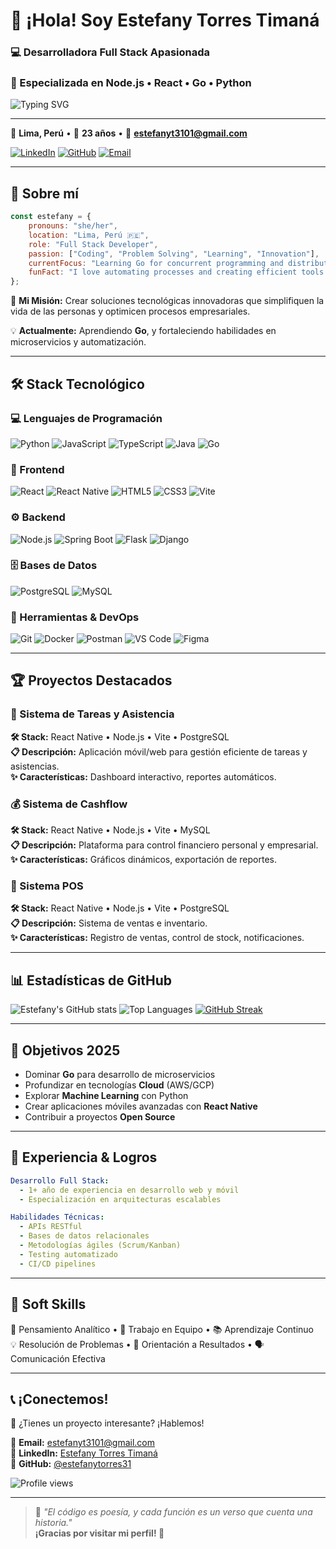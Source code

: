 
# 👋 ¡Hola! Soy Estefany Torres Timaná

### 💻 Desarrolladora Full Stack Apasionada
### 🚀 Especializada en Node.js • React • Go • Python

![Typing SVG](https://readme-typing-svg.herokuapp.com?font=Fira+Code&pause=1000&color=00D9FF&center=true&vCenter=true&width=435&lines=Full+Stack+Developer;Always+learning+new+things;Love+to+code+and+innovate!)

---

📍 **Lima, Perú** • 🎂 **23 años** • 📧 **estefanyt3101@gmail.com**

[![LinkedIn](https://img.shields.io/badge/LinkedIn-0077B5?style=for-the-badge&logo=linkedin&logoColor=white)](https://www.linkedin.com/in/estefany-torres-timan%C3%A1-aa192328a/)
[![GitHub](https://img.shields.io/badge/GitHub-100000?style=for-the-badge&logo=github&logoColor=white)](https://github.com/estefanytorres31)
[![Email](https://img.shields.io/badge/Email-D14836?style=for-the-badge&logo=gmail&logoColor=white)](mailto:estefanyt3101@gmail.com)

---

## 🚀 Sobre mí

```javascript
const estefany = {
    pronouns: "she/her",
    location: "Lima, Perú 🇵🇪",
    role: "Full Stack Developer",
    passion: ["Coding", "Problem Solving", "Learning", "Innovation"],
    currentFocus: "Learning Go for concurrent programming and distributed systems",
    funFact: "I love automating processes and creating efficient tools! 🛠️"
};
```

🎯 **Mi Misión:** Crear soluciones tecnológicas innovadoras que simplifiquen la vida de las personas y optimicen procesos empresariales.

💡 **Actualmente:** Aprendiendo **Go**, y fortaleciendo habilidades en microservicios y automatización.

---

## 🛠️ Stack Tecnológico

### 💻 Lenguajes de Programación
![Python](https://img.shields.io/badge/Python-3776AB?style=for-the-badge&logo=python&logoColor=white)
![JavaScript](https://img.shields.io/badge/JavaScript-F7DF1E?style=for-the-badge&logo=javascript&logoColor=black)
![TypeScript](https://img.shields.io/badge/TypeScript-007ACC?style=for-the-badge&logo=typescript&logoColor=white)
![Java](https://img.shields.io/badge/Java-ED8B00?style=for-the-badge&logo=openjdk&logoColor=white)
![Go](https://img.shields.io/badge/Go-00ADD8?style=for-the-badge&logo=go&logoColor=white)

### 🎨 Frontend
![React](https://img.shields.io/badge/React-20232A?style=for-the-badge&logo=react&logoColor=61DAFB)
![React Native](https://img.shields.io/badge/React_Native-20232A?style=for-the-badge&logo=react&logoColor=61DAFB)
![HTML5](https://img.shields.io/badge/HTML5-E34F26?style=for-the-badge&logo=html5&logoColor=white)
![CSS3](https://img.shields.io/badge/CSS3-1572B6?style=for-the-badge&logo=css3&logoColor=white)
![Vite](https://img.shields.io/badge/Vite-646CFF?style=for-the-badge&logo=vite&logoColor=white)

### ⚙️ Backend
![Node.js](https://img.shields.io/badge/Node.js-43853D?style=for-the-badge&logo=node.js&logoColor=white)
![Spring Boot](https://img.shields.io/badge/Spring_Boot-6DB33F?style=for-the-badge&logo=spring-boot&logoColor=white)
![Flask](https://img.shields.io/badge/Flask-000000?style=for-the-badge&logo=flask&logoColor=white)
![Django](https://img.shields.io/badge/Django-092E20?style=for-the-badge&logo=django&logoColor=white)

### 🗄️ Bases de Datos
![PostgreSQL](https://img.shields.io/badge/PostgreSQL-316192?style=for-the-badge&logo=postgresql&logoColor=white)
![MySQL](https://img.shields.io/badge/MySQL-005C84?style=for-the-badge&logo=mysql&logoColor=white)

### 🔧 Herramientas & DevOps
![Git](https://img.shields.io/badge/Git-F05032?style=for-the-badge&logo=git&logoColor=white)
![Docker](https://img.shields.io/badge/Docker-2496ED?style=for-the-badge&logo=docker&logoColor=white)
![Postman](https://img.shields.io/badge/Postman-FF6C37?style=for-the-badge&logo=postman&logoColor=white)
![VS Code](https://img.shields.io/badge/VS_Code-007ACC?style=for-the-badge&logo=visual-studio-code&logoColor=white)
![Figma](https://img.shields.io/badge/Figma-F24E1E?style=for-the-badge&logo=figma&logoColor=white)

---

## 🏆 Proyectos Destacados

### 📱 Sistema de Tareas y Asistencia
**🛠️ Stack:** React Native • Node.js • Vite • PostgreSQL  
**📋 Descripción:** Aplicación móvil/web para gestión eficiente de tareas y asistencias.  
**✨ Características:** Dashboard interactivo, reportes automáticos.

### 💰 Sistema de Cashflow
**🛠️ Stack:** React Native • Node.js • Vite • MySQL  
**📋 Descripción:** Plataforma para control financiero personal y empresarial.  
**✨ Características:** Gráficos dinámicos, exportación de reportes.

### 🛒 Sistema POS
**🛠️ Stack:** React Native • Node.js • Vite • PostgreSQL  
**📋 Descripción:** Sistema de ventas e inventario.  
**✨ Características:** Registro de ventas, control de stock, notificaciones.

---

## 📊 Estadísticas de GitHub

![Estefany's GitHub stats](https://github-readme-stats.vercel.app/api?username=estefanytorres31&show_icons=true&theme=tokyonight&include_all_commits=true&count_private=true)
![Top Languages](https://github-readme-stats.vercel.app/api/top-langs/?username=estefanytorres31&layout=compact&langs_count=8&theme=tokyonight)
[![GitHub Streak](https://streak-stats.demolab.com/?user=estefanytorres31&theme=tokyonight)](https://git.io/streak-stats)

---

## 🎯 Objetivos 2025

- Dominar **Go** para desarrollo de microservicios  
- Profundizar en tecnologías **Cloud** (AWS/GCP)  
- Explorar **Machine Learning** con Python  
- Crear aplicaciones móviles avanzadas con **React Native**  
- Contribuir a proyectos **Open Source**

---

## 💼 Experiencia & Logros

```yaml
Desarrollo Full Stack:
  - 1+ año de experiencia en desarrollo web y móvil
  - Especialización en arquitecturas escalables

Habilidades Técnicas:
  - APIs RESTful
  - Bases de datos relacionales
  - Metodologías ágiles (Scrum/Kanban)
  - Testing automatizado
  - CI/CD pipelines
```

---

## 🌟 Soft Skills

🧠 Pensamiento Analítico • 🤝 Trabajo en Equipo • 📚 Aprendizaje Continuo  
💡 Resolución de Problemas • 🎯 Orientación a Resultados • 🗣️ Comunicación Efectiva

---

## 📞 ¡Conectemos!

💬 ¿Tienes un proyecto interesante? ¡Hablemos!

📧 **Email:** [estefanyt3101@gmail.com](mailto:estefanyt3101@gmail.com)  
💼 **LinkedIn:** [Estefany Torres Timaná](https://www.linkedin.com/in/estefany-torres-timan%C3%A1-aa192328a/)  
🐙 **GitHub:** [@estefanytorres31](https://github.com/estefanytorres31)

![Profile views](https://komarev.com/ghpvc/?username=estefanytorres31&color=blueviolet&style=flat-square&label=Profile+Views)

---

> 💭 *"El código es poesía, y cada función es un verso que cuenta una historia."*  
> **¡Gracias por visitar mi perfil! 🚀**
